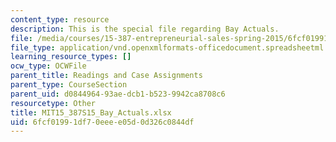```yaml
---
content_type: resource
description: This is the special file regarding Bay Actuals.
file: /media/courses/15-387-entrepreneurial-sales-spring-2015/6fcf01991df70eeee05d0d326c0844df_MIT15_387S15_Bay_Actuals.xlsx
file_type: application/vnd.openxmlformats-officedocument.spreadsheetml.sheet
learning_resource_types: []
ocw_type: OCWFile
parent_title: Readings and Case Assignments
parent_type: CourseSection
parent_uid: d0844964-93ae-dcb1-b523-9942ca8708c6
resourcetype: Other
title: MIT15_387S15_Bay_Actuals.xlsx
uid: 6fcf0199-1df7-0eee-e05d-0d326c0844df
---
```


